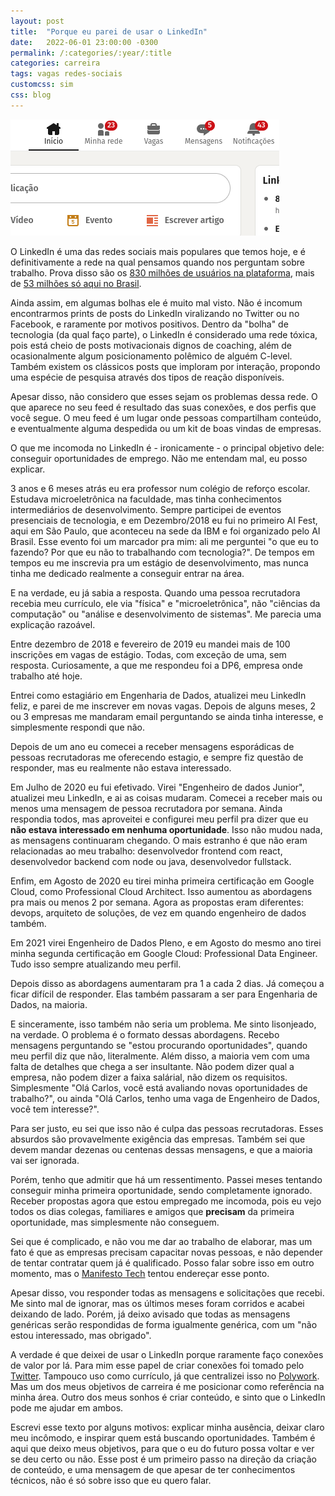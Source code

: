 ```yaml
---
layout: post
title:  "Porque eu parei de usar o LinkedIn"
date:   2022-06-01 23:00:00 -0300
permalink: /:categories/:year/:title
categories: carreira
tags: vagas redes-sociais
customcss: sim
css: blog
---
```


![Captura de tela do LinkedIn com 23 pedidos de conexão, 5 mensagens não lidas e 43 notificações](/assets/linkedin.png)

O LinkedIn é uma das redes sociais mais populares que temos hoje, e é definitivamente a rede na qual pensamos quando nos perguntam sobre trabalho. Prova disso são os [830 milhões de usuários na plataforma](https://about.LinkedIn.com/#:~:text=830%20million%20members%20in%20more%20than%20200%20countries%20and%20territories%20worldwide.), mais de [53 milhões só aqui no Brasil](https://www.statista.com/statistics/272783/LinkedIns-membership-worldwide-by-country/).

Ainda assim, em algumas bolhas ele é muito mal visto. Não é incomum encontrarmos prints de posts do LinkedIn viralizando no Twitter ou no Facebook, e raramente por motivos positivos. Dentro da "bolha" de tecnologia (da qual faço parte), o LinkedIn é considerado uma rede tóxica, pois está cheio de posts motivacionais dignos de coaching, além de ocasionalmente algum posicionamento polêmico de alguém C-level. Também existem os clássicos posts que imploram por interação, propondo uma espécie de pesquisa através dos tipos de reação disponíveis.

Apesar disso, não considero que esses sejam os problemas dessa rede. O que aparece no seu feed é resultado das suas conexões, e dos perfis que você segue. O meu feed é um lugar onde pessoas compartilham conteúdo, e eventualmente alguma despedida ou um kit de boas vindas de empresas.

O que me incomoda no LinkedIn é - ironicamente - o principal objetivo dele: conseguir oportunidades de emprego. Não me entendam mal, eu posso explicar.

3 anos e 6 meses atrás eu era professor num colégio de reforço escolar. Estudava microeletrônica na faculdade, mas tinha conhecimentos intermediários de desenvolvimento. Sempre participei de eventos presenciais de tecnologia, e em Dezembro/2018 eu fui no primeiro AI Fest, aqui em São Paulo, que aconteceu na sede da IBM e foi organizado pelo AI Brasil. Esse evento foi um marcador pra mim: ali me perguntei "o que eu to fazendo? Por que eu não to trabalhando com tecnologia?". De tempos em tempos eu me inscrevia pra um estágio de desenvolvimento, mas nunca tinha me dedicado realmente a conseguir entrar na área.

E na verdade, eu já sabia a resposta. Quando uma pessoa recrutadora recebia meu currículo, ele via "física" e "microeletrônica", não "ciências da computação" ou "análise e desenvolvimento de sistemas". Me parecia uma explicação razoável.

Entre dezembro de 2018 e fevereiro de 2019 eu mandei mais de 100 inscrições em vagas de estágio. Todas, com exceção de uma, sem resposta. Curiosamente, a que me respondeu foi a DP6, empresa onde trabalho até hoje.

Entrei como estagiário em Engenharia de Dados, atualizei meu LinkedIn feliz, e parei de me inscrever em novas vagas. Depois de alguns meses, 2 ou 3 empresas me mandaram email perguntando se ainda tinha interesse, e simplesmente respondi que não.

Depois de um ano eu comecei a receber mensagens esporádicas de pessoas recrutadoras me oferecendo estagio, e sempre fiz questão de responder, mas eu realmente não estava interessado.

Em Julho de 2020 eu fui efetivado. Virei "Engenheiro de dados Junior", atualizei meu LinkedIn, e ai as coisas mudaram. Comecei a receber mais ou menos uma mensagem de pessoa recrutadora por semana. Ainda respondia todos, mas aproveitei e configurei meu perfil pra dizer que eu **não estava interessado em nenhuma oportunidade**. Isso não mudou nada, as mensagens continuaram chegando. O mais estranho é que não eram relacionadas ao meu trabalho: desenvolvedor frontend com react, desenvolvedor backend com node ou java, desenvolvedor fullstack.

Enfim, em Agosto de 2020 eu tirei minha primeira certificação em Google Cloud, como Professional Cloud Architect. Isso aumentou as abordagens pra mais ou menos 2 por semana. Agora as propostas eram diferentes: devops, arquiteto de soluções, de vez em quando engenheiro de dados também.

Em 2021 virei Engenheiro de Dados Pleno, e em Agosto do mesmo ano tirei minha segunda certificação em Google Cloud: Professional Data Engineer. Tudo isso sempre atualizando meu perfil.

Depois disso as abordagens aumentaram pra 1 a cada 2 dias. Já começou a ficar difícil de responder. Elas também passaram a ser para Engenharia de Dados, na maioria.

E sinceramente, isso também não seria um problema. Me sinto lisonjeado, na verdade. O problema é o formato dessas abordagens. Recebo mensagens perguntando se "estou procurando oportunidades", quando meu perfil diz que não, literalmente. Além disso, a maioria vem com uma falta de detalhes que chega a ser insultante. Não podem dizer qual a empresa, não podem dizer a faixa salárial, não dizem os requisitos. Simplesmente "Olá Carlos, você está avaliando novas oportunidades de trabalho?", ou ainda "Olá Carlos, tenho uma vaga de Engenheiro de Dados, você tem interesse?".

Para ser justo, eu sei que isso não é culpa das pessoas recrutadoras. Esses absurdos são provavelmente exigência das empresas. Também sei que devem mandar dezenas ou centenas dessas mensagens, e que a maioria vai ser ignorada.

Porém, tenho que admitir que há um ressentimento. Passei meses tentando conseguir minha primeira oportunidade, sendo completamente ignorado. Receber propostas agora que estou empregado me incomoda, pois eu vejo todos os dias colegas, familiares e amigos que **precisam** da primeira oportunidade, mas simplesmente não conseguem.

Sei que é complicado, e não vou me dar ao trabalho de elaborar, mas um fato é que as empresas precisam capacitar novas pessoas, e não depender de tentar contratar quem já é qualificado. Posso falar sobre isso em outro momento, mas o [Manifesto Tech](https://manifestotech.org/) tentou endereçar esse ponto.

Apesar disso, vou responder todas as mensagens e solicitações que recebi. Me sinto mal de ignorar, mas os últimos meses foram corridos e acabei deixando de lado. Porém, já deixo avisado que todas as mensagens genéricas serão respondidas de forma igualmente genérica, com um "não estou interessado, mas obrigado".

A verdade é que deixei de usar o LinkedIn porque raramente faço conexões de valor por lá. Para mim esse papel de criar conexões foi tomado pelo [Twitter](twitter.com/1cadumagalhaes). Tampouco uso como currículo, já que centralizei isso no [Polywork](work.cadumagalhaes.dev). Mas um dos meus objetivos de carreira é me posicionar como referência na minha área. Outro dos meus sonhos é criar conteúdo, e sinto que o LinkedIn pode me ajudar em ambos.

Escrevi esse texto por alguns motivos: explicar minha ausência, deixar claro meu incômodo, e inspirar quem está buscando oportunidades. Também é aqui que deixo meus objetivos, para que o eu do futuro possa voltar e ver se deu certo ou não. Esse post é um primeiro passo na direção da criação de conteúdo, e uma mensagem de que apesar de ter conhecimentos técnicos, não é só sobre isso que eu quero falar.